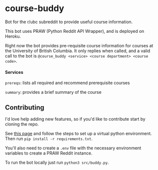 # course-buddy
Bot for the r/ubc subreddit to provide useful course information.

This bot uses PRAW (Python Reddit API Wrapper), and is deployed on Heroku.

Right now the bot provides pre-requisite course information for courses at the University of British Columbia.
It only replies when called, and a valid call to the bot is `@course_buddy <service> <course department> <course code>`.

#### Services 
`prereqs`: lists all required and recommend prerequisite courses

`summary`: provides a brief summary of the course

## Contributing
I'd love help adding new features, so if you'd like to contribute start by cloning the repo. 

See [this page](https://docs.python.org/3/tutorial/venv.html) and follow the steps to set up a virtual python environment.
Then run `pip install -r requirements.txt`.

You'll also need to create a `.env` file with the necessary environment variables to create a PRAW Reddit instance.

To run the bot locally just run `python3 src/buddy.py`.
